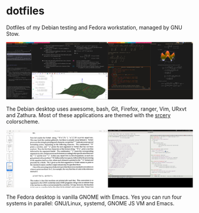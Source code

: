 # dotfiles

Dotfiles of my Debian testing and Fedora workstation, managed by GNU Stow.

![Debian testing](debian-screenshot.png)

The Debian desktop uses awesome, bash, Git, Firefox, ranger, Vim, URxvt
and Zathura. Most of these applications are themed with the
[srcery](https://github.com/srcery-colors/srcery-vim) colorscheme.

![Fedora workstation](fedora-screenshot.png)

The Fedora desktop is vanilla GNOME with Emacs. Yes you can run four systems
in parallel: GNU/Linux, systemd, GNOME JS VM and Emacs.
